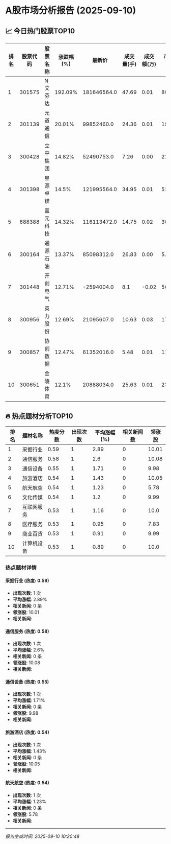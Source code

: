 # A股市场分析报告 (2025-09-10)

## 📈 今日热门股票TOP10

| 排名 | 股票代码 | 股票名称 | 涨跌幅(%) | 最新价 | 成交量(手) | 成交额(万) | 市盈率 | 市值(亿) |
|------|----------|----------|-----------|--------|------------|------------|--------|----------|
| 1 | 301575 | N艾芬达 | 192.09% | 181646564.0 | 47.69 | 0.01 | 80.0 | 0.00 |
| 2 | 301139 | 元道通信 | 20.01% | 99852460.0 | 24.36 | 0.01 | 19.19 | -0.00 |
| 3 | 300428 | 立中集团 | 14.82% | 52490753.0 | 7.26 | 0.00 | 21.21 | 0.00 |
| 4 | 301398 | 星源卓镁 | 14.5% | 121995564.0 | 34.95 | 0.01 | 51.0 | -0.00 |
| 5 | 688388 | 嘉元科技 | 14.32% | 116113472.0 | 14.75 | 0.02 | 30.61 | 0.00 |
| 6 | 300164 | 通源石油 | 13.37% | 85098312.0 | 26.83 | 0.00 | 5.44 | 0.00 |
| 7 | 301448 | 开创电气 | 12.71% | -2594004.0 | 8.1 | -0.02 | 56.1 | -0.00 |
| 8 | 300956 | 英力股份 | 12.69% | 21095607.0 | 10.63 | 0.03 | 17.6 | 0.00 |
| 9 | 300857 | 协创数据 | 12.47% | 61352016.0 | 5.48 | 0.01 | 116.0 | 0.00 |
| 10 | 300651 | 金陵体育 | 12.1% | 20888034.0 | 25.63 | 0.01 | 23.8 | 0.00 |

## 🔥 热点题材分析TOP10

| 排名 | 题材名称 | 热度分数 | 出现次数 | 平均涨幅(%) | 相关新闻数 | 领涨股 |
|------|----------|----------|----------|-------------|------------|--------|
| 1 | 采掘行业 | 0.59 | 1 | 2.89 | 0 | 10.01 |
| 2 | 通信服务 | 0.58 | 1 | 2.6 | 0 | 10.08 |
| 3 | 通信设备 | 0.55 | 1 | 1.71 | 0 | 9.98 |
| 4 | 旅游酒店 | 0.54 | 1 | 1.43 | 0 | 10.05 |
| 5 | 航天航空 | 0.54 | 1 | 1.23 | 0 | 5.78 |
| 6 | 文化传媒 | 0.54 | 1 | 1.2 | 0 | 9.99 |
| 7 | 互联网服务 | 0.53 | 1 | 1.16 | 0 | 10.0 |
| 8 | 医疗服务 | 0.53 | 1 | 0.95 | 0 | 7.83 |
| 9 | 商业百货 | 0.53 | 1 | 0.91 | 0 | 9.99 |
| 10 | 计算机设备 | 0.53 | 1 | 0.89 | 0 | 10.0 |

### 热点题材详情


#### 采掘行业 (热度: 0.59)
- **出现次数**: 1 次
- **平均涨幅**: 2.89%
- **相关新闻**: 0 条
- **领涨股**: 10.01
- **相关新闻**:

#### 通信服务 (热度: 0.58)
- **出现次数**: 1 次
- **平均涨幅**: 2.6%
- **相关新闻**: 0 条
- **领涨股**: 10.08
- **相关新闻**:

#### 通信设备 (热度: 0.55)
- **出现次数**: 1 次
- **平均涨幅**: 1.71%
- **相关新闻**: 0 条
- **领涨股**: 9.98
- **相关新闻**:

#### 旅游酒店 (热度: 0.54)
- **出现次数**: 1 次
- **平均涨幅**: 1.43%
- **相关新闻**: 0 条
- **领涨股**: 10.05
- **相关新闻**:

#### 航天航空 (热度: 0.54)
- **出现次数**: 1 次
- **平均涨幅**: 1.23%
- **相关新闻**: 0 条
- **领涨股**: 5.78
- **相关新闻**:

---
*报告生成时间: 2025-09-10 10:20:48*
